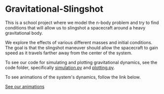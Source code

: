 # Gravitational-Slingshot

This is a school project where we model the n-body problem and try to find conditions that will allow us to slingshot a spacecraft around a heavy gravitational body.

We explore the effects of various different masses and initial conditions.  The goal is that the slingshot maneuver should allow the spacecraft to gain speed as it travels farther away from the center of the system.

To see our code for simulating and plotting gravitational dynamics, see the code folder, specifically [simulation.py](https://github.com/samcochran/Gravitational-Slingshot/blob/master/Code/simulation.py) and [plotting.py](https://github.com/samcochran/Gravitational-Slingshot/blob/master/Code/plotting.py).

To see animations of the system's dynamics, follow the link below.

[See our animations](https://samcochran.github.io/Gravitational-Slingshot/)

